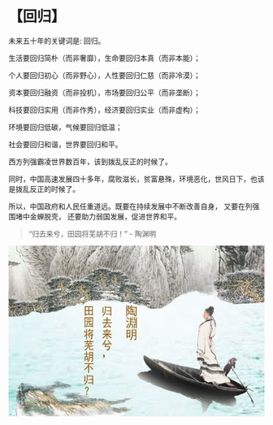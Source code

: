 # 【回归】

未来五十年的关键词是: 回归。

生活要回归简朴（而非奢靡），生命要回归本真（而非本能）；

个人要回归初心（而非野心），人性要回归仁慈（而非冷漠）；

资本要回归融资（而非投机），市场要回归公平（而非垄断）；

科技要回归实用（而非作秀），经济要回归实业（而非虚构）；

环境要回归低碳，气候要回归低温；

社会要回归和谐，世界要回归和平。

西方列强霸凌世界数百年，该到拨乱反正的时候了。

同时，中国高速发展四十多年，腐败滋长，贫富悬殊，环境恶化，世风日下，也该是拨乱反正的时候了。

所以，中国政府和人民任重道远。既要在持续发展中不断改善自身， 又要在列强围堵中金蝉脱壳， 还要助力弱国发展，促进世界和平。

> “归去来兮，田园将芜胡不归！” - 陶渊明

![](22.jpg)
